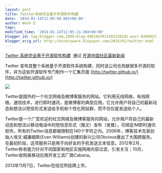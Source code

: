 ```yaml
---
layout: post
title: Twitter系统完全基于开源软件构建
date: '2014-01-14T11:05:00.001+08:00'
author: Wenh Q
tags:
modified_time: '2014-01-14T11:05:13.304+08:00'
blogger_id: tag:blogger.com,1999:blog-4961947611491238191.post-8260823150283392993
blogger_orig_url: http://binaryware.blogspot.com/2014/01/twitter.html
---
```

[Twitter
系统完全基于开源软件构建](http://www.oschina.net/news/47756/twitter-based-on-opensource)  通过
[开源中国社区最新新闻](http://www.oschina.net/?from=rss)

Twitter
宣布其整个系统基于开源软件系统构建，同时该公司也贡献很多开源的软件，并为这些开源软件专门制作一个汇集页面
[http://twitter.github.io/](http://twitter.github.io/)

![](https://images-blogger-opensocial.googleusercontent.com/gadgets/proxy?url=http%3A%2F%2Fstatic.oschina.net%2Fuploads%2Fspace%2F2014%2F0113%2F070016_rPk9_12.png&container=blogger&gadget=a&rewriteMime=image%2F*)

Twitter是国外的一个社交网络及微博客服务的网站。它利用无线网络，有线网络，通信技术，进行即时通讯，是微博客的典型应用。它允许用户将自己的最新动态和想法以短信形式发送给手机和个性化网站群，而不仅仅是发送给个人。

Twitter是一个广受欢迎的社交网络及微博客服务的网站，允许用户将自己的最新动态和想法以移动电话中的短信息形式（推文）发布（发推），可绑定IM即时通讯软件。所有的Twitter消息都被限制在140个字符之内。2006年，博客技术先驱创始人埃文·威廉姆斯(Evan
Williams)创建的新兴公司Obvious推出了大围脖服务。在最初阶段，这项服务只是用于向好友的手机发送文本信息。2012年2月，Twitter称有能力针对不同国家和地区实施网络内容过滤，引发关注；10月，Twitter收购美移动应用开发工具厂商Cabana。

2013年11月7日，Twitter在纽交所挂牌上市。
